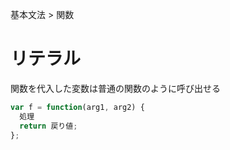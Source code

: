 基本文法 > 関数
# リテラル
関数を代入した変数は普通の関数のように呼び出せる  
```javascript
var f = function(arg1, arg2) {
  処理
  return 戻り値;
};
```
